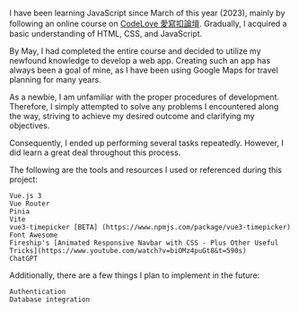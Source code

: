 I have been learning JavaScript since March of this year (2023), mainly by following an online course on [CodeLove 愛寫扣論壇](https://codelove.tw/). Gradually, I acquired a basic understanding of HTML, CSS, and JavaScript.

By May, I had completed the entire course and decided to utilize my newfound knowledge to develop a web app. Creating such an app has always been a goal of mine, as I have been using Google Maps for travel planning for many years.

As a newbie, I am unfamiliar with the proper procedures of development. Therefore, I simply attempted to solve any problems I encountered along the way, striving to achieve my desired outcome and clarifying my objectives.

Consequently, I ended up performing several tasks repeatedly. However, I did learn a great deal throughout this process.

The following are the tools and resources I used or referenced during this project:

    Vue.js 3
    Vue Router
    Pinia
    Vite
    vue3-timepicker [BETA] (https://www.npmjs.com/package/vue3-timepicker)
    Font Awesome
    Fireship's [Animated Responsive Navbar with CSS - Plus Other Useful Tricks](https://www.youtube.com/watch?v=biOMz4puGt8&t=590s)
    ChatGPT

Additionally, there are a few things I plan to implement in the future:

    Authentication
    Database integration
